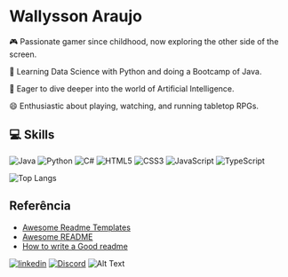 # Wallysson Araujo

🎮 Passionate gamer since childhood, now exploring the other side of the screen.

🧠 Learning Data Science with Python and doing a Bootcamp of Java.

🤖 Eager to dive deeper into the world of Artificial Intelligence.

😄 Enthusiastic about playing, watching, and running tabletop RPGs.


## 💻 Skills
![Java](https://img.shields.io/badge/Java-000?style=for-the-badge&logo=java)
![Python](https://img.shields.io/badge/Python-000?style=for-the-badge&logo=python)
![C#](https://img.shields.io/badge/C%23-000?style=for-the-badge&logo=c-sharp&logoColor=823085)
![HTML5](https://img.shields.io/badge/HTML5-000?style=for-the-badge&logo=html5)
![CSS3](https://img.shields.io/badge/CSS3-000?style=for-the-badge&logo=css3&logoColor=264CE4)
![JavaScript](https://img.shields.io/badge/JavaScript-000?style=for-the-badge&logo=javascript)
![TypeScript](https://img.shields.io/badge/TypeScript-000?style=for-the-badge&logo=typescript)

![Top Langs](https://github-readme-stats-git-masterrstaa-rickstaa.vercel.app/api/top-langs/?username=WallyssonChristian&layout=compact&bg_color=000&border_color=00FFFF&title_color=00FFFF&text_color=FFF)
## Referência

 - [Awesome Readme Templates](https://awesomeopensource.com/project/elangosundar/awesome-README-templates)
 - [Awesome README](https://github.com/matiassingers/awesome-readme)
 - [How to write a Good readme](https://bulldogjob.com/news/449-how-to-write-a-good-readme-for-your-github-project)



[![linkedin](https://img.shields.io/badge/linkedin-0A66C2?style=for-the-badge&logo=linkedin&logoColor=white)](https://www.linkedin.com/in/wallysson-araujo-803731142/)  [![Discord](https://img.shields.io/badge/Discord-000?style=for-the-badge&logo=discord)](https://discordapp.com/users/282621867896995840)
![Alt Text](https://raw.githubusercontent.com/saadeghi/saadeghi/master/dino.gif)
